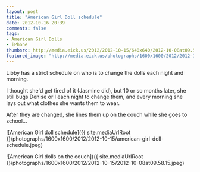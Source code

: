 ```yaml
---
layout: post
title: "American Girl Doll schedule"
date: 2012-10-16 20:39
comments: false
tags: 
- American Girl Dolls
- iPhone
thumbsrc: http://media.eick.us/2012/2012-10-15/640x640/2012-10-08at09.58.15.jpeg
featured_image: "http://media.eick.us/photographs/1600x1600/2012/2012-10-15/american-girl-doll-schedule.jpeg"
---
```

Libby has a strict schedule on who is to change the dolls each night and morning.  

I thought she'd get tired of it (Jasmine did), but 10 or so months later, she still bugs Denise or I each night to change them, and every morning she lays out what clothes she wants them to wear.

After they are changed, she lines them up on the couch while she goes to school...

![American Girl doll schedule]({{ site.mediaUrlRoot }}/photographs/1600x1600/2012/2012-10-15/american-girl-doll-schedule.jpeg)


![American Girl dolls on the couch]({{ site.mediaUrlRoot }}/photographs/1600x1600/2012/2012-10-15/2012-10-08at09.58.15.jpeg)

